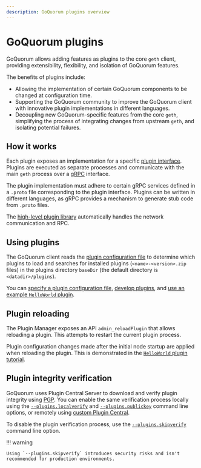 ```yaml
---
description: GoQuorum plugins overview
---
```


# GoQuorum plugins

GoQuorum allows adding features as plugins to the core `geth` client, providing extensibility, flexibility, and
isolation of GoQuorum features.

The benefits of plugins include:

- Allowing the implementation of certain GoQuorum components to be changed at configuration time.
- Supporting the GoQuorum community to improve the GoQuorum client with innovative plugin implementations in different languages.
- Decoupling new GoQuorum-specific features from the core `geth`, simplifying the process of integrating changes from
   upstream `geth`, and isolating potential failures.

## How it works

Each plugin exposes an implementation for a specific [plugin interface](https://github.com/ConsenSys/quorum-plugin-definitions).
Plugins are executed as separate processes and communicate with the main `geth` process over a [gRPC](https://grpc.io/)
interface.

The plugin implementation must adhere to certain gRPC services defined in a `.proto` file corresponding to the plugin interface.
Plugins can be written in different languages, as gRPC provides a mechanism to generate stub code from `.proto` files.

The [high-level plugin library](https://github.com/hashicorp/go-plugin) automatically handles the network communication
and RPC.

## Using plugins

The GoQuorum client reads the [plugin configuration file](../DevelopingApplications/DevelopPlugins.md) to determine which plugins to
load and searches for installed plugins (`<name>-<version>.zip` files) in the plugins directory `baseDir` (the default
directory is `<datadir>/plugins`).

You can [specify a plugin configuration file](../DevelopingApplications/DevelopPlugins.md),
[develop plugins](../DevelopingApplications/DevelopPlugins.md),
and [use an example `HelloWorld` plugin](../Tutorials/Use-Plugin.md).

## Plugin reloading

The Plugin Manager exposes an API `admin_reloadPlugin` that allows reloading a plugin.
This attempts to restart the current plugin process.

Plugin configuration changes made after the initial node startup are applied when reloading the plugin.
This is demonstrated in the [`HelloWorld` plugin tutorial](../Tutorials/Use-Plugin.md).

## Plugin integrity verification

GoQuorum uses Plugin Central Server to download and verify plugin integrity using [PGP](https://en.wikipedia.org/wiki/Pretty_Good_Privacy).
You can enable the same verification process locally using the
[`--plugins.localverify`](../Reference/CLI-Syntax.md#pluginslocalverify) and
[`--plugins.publickey`](../Reference/CLI-Syntax.md#pluginspublickey) command line options, or
remotely using [custom Plugin Central](../DevelopingApplications/DevelopPlugins.md).

To disable the plugin verification process, use the
[`--plugins.skipverify`](../Reference/CLI-Syntax.md#pluginsskipverify) command line option.

!!! warning

    Using `--plugins.skipverify` introduces security risks and isn't recommended for production environments.

